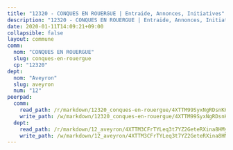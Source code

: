 ```yaml
---
title: "12320 - CONQUES EN ROUERGUE | Entraide, Annonces, Initiatives"
description: "12320 - CONQUES EN ROUERGUE | Entraide, Annonces, Initiatives"
date: 2020-01-11T14:09:21+09:00
collapsible: false
layout: commune
comm:
  nom: "CONQUES EN ROUERGUE"
  slug: conques-en-rouergue
  cp: "12320"
dept:
  nom: "Aveyron"
  slug: aveyron
  num: "12"
peerpad:
  comm:
    read_path: /r/markdown/12320_conques-en-rouergue/4XTTM99SyxNgRDsnKHRb8GofJ9WYQGCT4ozc4Y4ykMQ8cWYTM
    write_path: /w/markdown/12320_conques-en-rouergue/4XTTM99SyxNgRDsnKHRb8GofJ9WYQGCT4ozc4Y4ykMQ8cWYTM-K3TgTone6xKJwbMWG26zuudiQ8jQa6kWTKtSAnvAm4j9UxhzX83J9iw49fQcrhRBahWV65mKTYw5KVwKciP4ZpXuSBFD8yaer1rUVH4UXmQheWFH1p1wkeuCRv3msfz9XyL9KF15
  dept:
    read_path: /r/markdown/12_aveyron/4XTTM3CFrTYLeq3t7YZ2GeteRXina8HMy585xLdATaEm28gJq
    write_path: /w/markdown/12_aveyron/4XTTM3CFrTYLeq3t7YZ2GeteRXina8HMy585xLdATaEm28gJq-K3TgUfu3tdsvnJNzfCjLcQBm4uQ83gag77qnaAo9pjUvbpQyfAVAxJdyULKffeJFVcGHHVraYZNVQhiGBeBUKBFLy2Vr8dapgU6tQCmoJQ6dgnoqRGmK9bSxqhW9VArfxRuTPcgV
---
```


